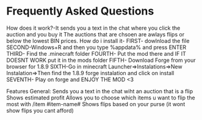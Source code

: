 # Frequently Asked Questions
How does it work?-It sends you a text in the chat where you click the auction and you buy it
The auctions that are chsoen are awlays flips or below the lowest BIN prices.
How do i install it- 
FIRST- dowlnload the file 
SECOND-Windows+R and then you type %appdata% and press ENTER
THIRD- Find the .minecraft folder
FOURTH- Put the mod there and IF IT DOESNT WORK put it in the mods folder
FIFTH- Download Forge from your browser for 1.8.9
SIXTH-Go in minecraft Launcher=>Instalations=>New Instalation=>Then find the 1.8.9 forge instalation and click on install
SEVENTH- Play on forge and ENJOY THE MOD <3

Features
General:
Sends you a text in the chat wiht an auction that is a flip
Shows estimated profit
Allows you to choose which items u want to flip the most with /item #item-name#
Shows flips based on your purse (it wont show flips you cant afford)
